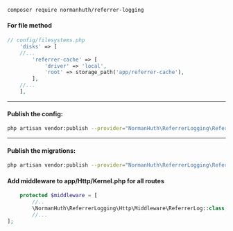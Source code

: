 ```bash
composer require normanhuth/referrer-logging
```

#### For file method

```php
// config/filesystems.php
    'disks' => [
    //...
        'referrer-cache' => [
            'driver' => 'local',
            'root' => storage_path('app/referrer-cache'),
        ],
    //...
    ],
```
---

#### Publish the config:
```bash
php artisan vendor:publish --provider="NormanHuth\ReferrerLogging\ReferrerLoggingServiceProvider" --tag=config
```

---

#### Publish the migrations:
```bash
php artisan vendor:publish --provider="NormanHuth\ReferrerLogging\ReferrerLoggingServiceProvider" --tag=migrations
```

#### Add middleware to app/Http/Kernel.php for all routes
```php
    protected $middleware = [
        //..
        \NormanHuth\ReferrerLogging\Http\Middleware\ReferrerLog::class,
        //...
];
```
